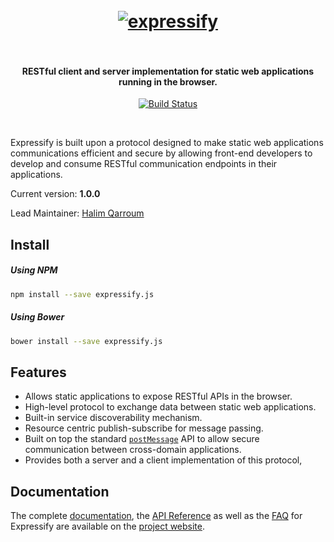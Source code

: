 <h1 align="center">
  <br>
  <a href="#"><img src="https://s.yimg.com/lq/i/us/pps/yql128.gif" alt="expressify" /></a>
  <br><br>
</h1>

<h4 align="center">RESTful client and server implementation for static web applications running in the browser.</h4>

<p align="center">
  <a href="https://travis-ci.org/HQarroum/expressify">
    <img src="https://travis-ci.org/HQarroum/expressify.svg?branch=master"
         alt="Build Status">
  </a>
</p>
<br>

Expressify is built upon a protocol designed to make static web applications communications efficient and secure by allowing front-end developers to develop and consume RESTful communication endpoints in their applications.

Current version: **1.0.0**

Lead Maintainer: [Halim Qarroum](mailto:hqm.post@gmail.com)

## Install

##### Using NPM

```bash
npm install --save expressify.js
```

##### Using Bower

```bash
bower install --save expressify.js
```

## Features

 - Allows static applications to expose RESTful APIs in the browser.
 - High-level protocol to exchange data between static web applications.
 - Built-in service discoverability mechanism.
 - Resource centric publish-subscribe for message passing. 
 - Built on top the standard [`postMessage`](https://developer.mozilla.org/docs/Web/API/Window/postMessage) API to allow secure communication between cross-domain applications.
 - Provides both a server and a client implementation of this protocol,

## Documentation

The complete [documentation](https://hqarroum.github.io/expressify/documentation.html), the [API Reference](https://hqarroum.github.io/expressify/api-reference.html) as well as the [FAQ](https://hqarroum.github.io/expressify/faq.html) for Expressify are available on the [project website](https://hqarroum.github.io/expressify).
